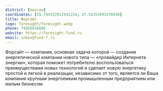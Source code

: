 ```yaml
---
district: [moscow]
coordinates: [55.794322812542234, 37.54353093370438]
title: Форсайт
logo: foresight/foresight.webp
phone: 74956636806
website: https://foresight-fund.ru
email: inbox@fund-f.ru
---
```


Форсайт — компания, основная задача которой — создание энергетической компании нового типа — «провайдер Интернета энергии», которая поможет потребителю воспользоваться преимуществами новых технологий и сделает новую энергетику простой и легкой в реализации, независимо от того, является ли Ваша компания крупным энергоемким промышленным предприятием или малым бизнесом.
